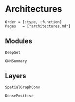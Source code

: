 # Architectures

```@index
Order = [:type, :function]
Pages   = ["architectures.md"]
```

## Modules

```@docs
DeepSet

GNNSummary
```

## Layers

```@docs
SpatialGraphConv

DensePositive
```
